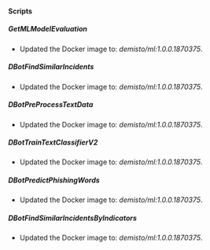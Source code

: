 
#### Scripts

##### GetMLModelEvaluation

- Updated the Docker image to: *demisto/ml:1.0.0.1870375*.

##### DBotFindSimilarIncidents

- Updated the Docker image to: *demisto/ml:1.0.0.1870375*.

##### DBotPreProcessTextData

- Updated the Docker image to: *demisto/ml:1.0.0.1870375*.

##### DBotTrainTextClassifierV2

- Updated the Docker image to: *demisto/ml:1.0.0.1870375*.

##### DBotPredictPhishingWords

- Updated the Docker image to: *demisto/ml:1.0.0.1870375*.

##### DBotFindSimilarIncidentsByIndicators

- Updated the Docker image to: *demisto/ml:1.0.0.1870375*.